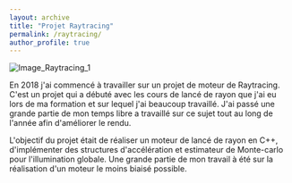 ```yaml
---
layout: archive
title: "Projet Raytracing"
permalink: /raytracing/
author_profile: true
---
```


![Image_Raytracing_1](DiffuseSIA8571.jpg)

En 2018 j'ai commencé à travailler sur un projet de moteur de Raytracing. C'est un projet qui a débuté avec les cours de lancé de rayon que j'ai eu lors de ma formation et sur lequel j'ai beaucoup travaillé. J'ai passé une grande partie de mon temps libre a travaillé sur ce sujet tout au long de l'année afin d'améliorer le rendu.

L'objectif du projet était de réaliser un moteur de lancé de rayon en C++, d'implémenter des structures d'accélération et estimateur de Monte-carlo pour l'illumination globale. Une grande partie de mon travail à été sur la réalisation d'un moteur le moins biaisé possible.


